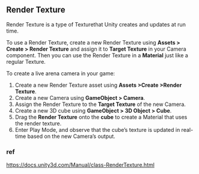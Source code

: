## Render Texture
Render Texture is a type of Texturethat Unity creates and updates at run time. 

To use a Render Texture, create a new Render Texture using **Assets > Create > Render Texture** and assign it to **Target Texture** in your Camera
 component. Then you can use the Render Texture in a **Material** just like a regular Texture.


To create a live arena camera in your game:

1.  Create a new Render Texture asset using **Assets >Create >Render Texture**.
2.  Create a new Camera using **GameObject > Camera**.
3.  Assign the Render Texture to the **Target Texture** of the new Camera.
4.  Create a new 3D cube using **GameObject > 3D Object > Cube**.
5.  Drag the **Render Texture** onto the **cube** to create a Material that uses the render texture.
6.  Enter Play Mode, and observe that the cube’s texture is updated in real-time based on the new Camera’s output.

### ref
https://docs.unity3d.com/Manual/class-RenderTexture.html
